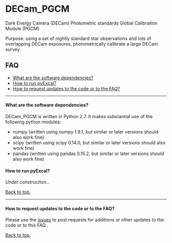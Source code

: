 # <a name="top"></a> DECam_PGCM
Dark Energy Camera (DECam) Photometric standards Global Calibration Module (PGCM)

Purpose:  using a set of nightly standard star observations and lots of overlapping DECam exposures, photometrically calibrate a large DECam survey.

## FAQ

* [What are the software dependencies?](#dependencies)
* [How to run pyExcal?](#howtorun)
* [How to request updates to the code or to the FAQ?](#requests)

----------------------------------------------------------------------
#### <a name="dependencies"></a>What are the software dependencies?

DECam_PGCM is written in Python 2.7.  It makes substantial use of the following python modules:
<ul>
<li> numpy (written using numpy 1.9.1, but similar or later versions should also work fine)
<li> scipy (written using scipy 0.14.0, but similar or later versions should also work fine)
<li> pandas (written using pandas 0.15.2, but similar or later versions should also work fine)
</ul>

#### <a name="howtorun"></a>How to run pyExcal?

*Under construction...*

[Back to top.](#top)

----------------------------------------------------------------------
#### <a name="requests"></a>How to request updates to the code or to the FAQ?

Please use the [issues](https://github.com/DouglasLeeTucker/DECam_PGCM/issues) to post requests for additions or other updates
to the code or to this FAQ .


[Back to top.](#top)
